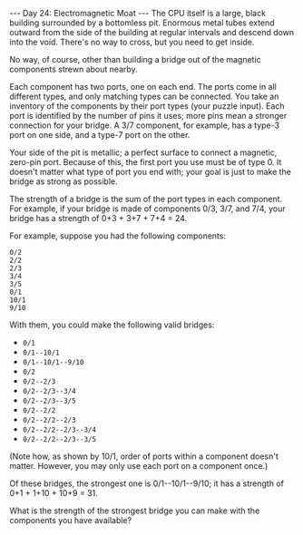 --- Day 24: Electromagnetic Moat ---
The CPU itself is a large, black building surrounded by a bottomless pit. Enormous metal tubes extend outward from the side of the building at regular intervals and descend down into the void. There's no way to cross, but you need to get inside.

No way, of course, other than building a bridge out of the magnetic components strewn about nearby.

Each component has two ports, one on each end. The ports come in all different types, and only matching types can be connected. You take an inventory of the components by their port types (your puzzle input). Each port is identified by the number of pins it uses; more pins mean a stronger connection for your bridge. A 3/7 component, for example, has a type-3 port on one side, and a type-7 port on the other.

Your side of the pit is metallic; a perfect surface to connect a magnetic, zero-pin port. Because of this, the first port you use must be of type 0. It doesn't matter what type of port you end with; your goal is just to make the bridge as strong as possible.

The strength of a bridge is the sum of the port types in each component. For example, if your bridge is made of components 0/3, 3/7, and 7/4, your bridge has a strength of 0+3 + 3+7 + 7+4 = 24.

For example, suppose you had the following components:
```
0/2
2/2
2/3
3/4
3/5
0/1
10/1
9/10
```

With them, you could make the following valid bridges:

- `0/1`
- `0/1--10/1`
- `0/1--10/1--9/10`
- `0/2`
- `0/2--2/3`
- `0/2--2/3--3/4`
- `0/2--2/3--3/5`
- `0/2--2/2`
- `0/2--2/2--2/3`
- `0/2--2/2--2/3--3/4`
- `0/2--2/2--2/3--3/5`

(Note how, as shown by 10/1, order of ports within a component doesn't matter. However, you may only use each port on a component once.)

Of these bridges, the strongest one is 0/1--10/1--9/10; it has a strength of 0+1 + 1+10 + 10+9 = 31.

What is the strength of the strongest bridge you can make with the components you have available?
